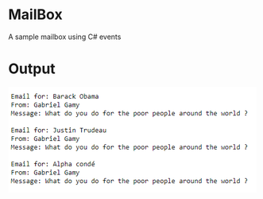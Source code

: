 # MailBox
A sample mailbox using C# events

# Output

![Screenshot](https://github.com/GabrielGamy/MailBox/blob/master/Output.PNG)
